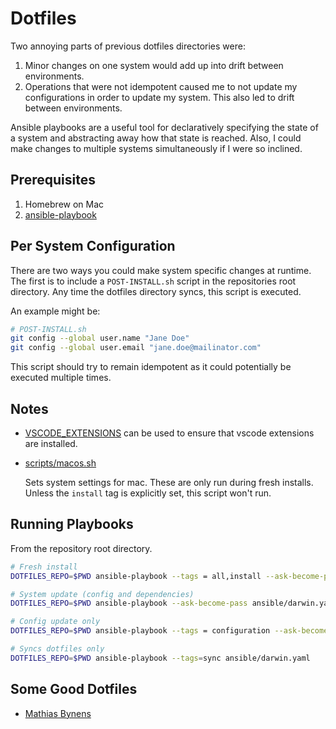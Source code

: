 # Dotfiles

Two annoying parts of previous dotfiles directories were:

1. Minor changes on one system would add up into drift between environments.
2. Operations that were not idempotent caused me to not update my configurations
   in order to update my system. This also led to drift between environments.
   
Ansible playbooks are a useful tool for declaratively specifying the state of a system
and abstracting away how that state is reached. Also, I could make changes to multiple
systems simultaneously if I were so inclined.

## Prerequisites

1. Homebrew on Mac
2. [ansible-playbook](https://docs.ansible.com/ansible/latest/installation_guide/intro_installation.html)

## Per System Configuration

There are two ways you could make system specific changes at runtime. The first is to include
a `POST-INSTALL.sh` script in the repositories root directory. Any time the dotfiles directory
syncs, this script is executed.

An example might be:
```sh
# POST-INSTALL.sh
git config --global user.name "Jane Doe"
git config --global user.email "jane.doe@mailinator.com"
```
This script should try to remain idempotent as it could potentially be executed multiple times.

## Notes

* [VSCODE_EXTENSIONS](VSCODE_EXTENSIONS) can be used to ensure that vscode extensions are installed.

* [scripts/macos.sh](scripts/macos.sh)

    Sets system settings for mac. These are only run during fresh installs.
    Unless the `install` tag is explicitly set, this script won't run.

## Running Playbooks

From the repository root directory.

```sh
# Fresh install
DOTFILES_REPO=$PWD ansible-playbook --tags = all,install --ask-become-pass ansible/darwin.yaml

# System update (config and dependencies)
DOTFILES_REPO=$PWD ansible-playbook --ask-become-pass ansible/darwin.yaml

# Config update only
DOTFILES_REPO=$PWD ansible-playbook --tags = configuration --ask-become-pass ansible/darwin.yaml

# Syncs dotfiles only
DOTFILES_REPO=$PWD ansible-playbook --tags=sync ansible/darwin.yaml
```

## Some Good Dotfiles

* [Mathias Bynens](https://github.com/mathiasbynens/dotfiles)
